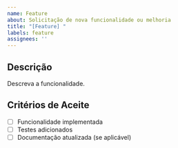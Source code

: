 ```yaml
---
name: Feature
about: Solicitação de nova funcionalidade ou melhoria
title: "[Feature] "
labels: feature
assignees: ''
---
```


## Descrição
Descreva a funcionalidade.

## Critérios de Aceite
- [ ] Funcionalidade implementada
- [ ] Testes adicionados
- [ ] Documentação atualizada (se aplicável)

